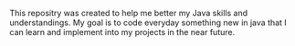 This repositry was created to help me better my Java skills and understandings. My goal is to code everyday something new in java that I can learn and implement into my projects in the near future.

